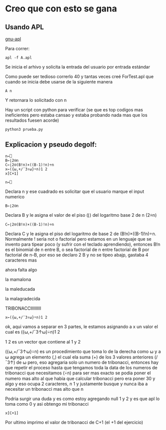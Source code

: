 # Creo que con esto se gana 

## Usando APL

[gnu-apl](https://github.com/ilovezfs/gnu-apl)

Para correr:

```
apl -f A.apl
```

Se inicia el arhivo y solicita la entrada del usuario por entrada estándar

Como puede ser tedioso correrlo 40 y tantas veces creé ForTest.apl que cuando se inicia debe usarse de la siguiente manera

```
A n
```

Y retornara lo solicitado con n

Hay un script con python para verificar (se que es top codigos mas ineficientes pero estaba cansao y estaba probando nada mas que los resultados fuesen acorde)

```
python3 prueba.py
```

## Explicacion y pseudo degolf:

```
n←⎕
B←⌊2⍟n
C←⌊2⍟(B!n)×((B-1)!n)÷n
x←({⍵,+/¯3↑⍵}⍣n)1 2
x[C+1]
```

```
n←⎕
```
Declara n y ese cuadrado es solicitar que el usuario marque el input numerico

```
B←⌊2⍟n
```
Declara B y le asigna el valor de el piso (⌊) del logaritmo base 2 de n (2⍟n)

```
C←⌊2⍟(B!n)×((B-1)!n)÷n
```
Declara C y le asigna el piso del logaritmo de base 2 de (B!n)×((B-1)!n)÷n. Normalmente ! seria not o factorial pero estamos en un lenguaje que se invento para tipear poco (y sufrir con el teclado aprendiendo), entonces B!n es el binomial de n entre B, o sea factorial de n entre factorial de B por factorial de n-B, por eso se declaro 2 B y  no se tipeo abajp, gastaba 4 caracteres mas

ahora falta algo

la mamalona

la maleducada

la malagradecida

TRIBONACCIIIIIIIII

```
x←({⍵,+/¯3↑⍵}⍣n)1 2
```

ok, aqui vamos a separar en 3 partes, le estamos asignando a x un valor el cual es ({⍵,+/¯3↑⍵}⍣n)1 2

1 2 es un vector que contiene al 1 y 2

({⍵,+/¯3↑⍵}⍣n) es un procedimiento que toma lo de la derecha como ⍵ y a ⍵ agrega un elemento (,) el cual ela suma (+) de los 3 valores anteriores (/¯3↑) de ⍵ pero, eso agregaria solo un numero de tribonacci, entonces hay que repetir el proceso hasta que tengamos toda la data de los numeros de tribonacci que necesitamos (⍣n) para ser mas exacto se podia poner el numero mas alto al que habia que calcular tribonacci pero era poner 30 y algo y eso ocupa 2 caracteres, n 1 y justamente busque y nunca iba a necesitar un tribonacci mas alto que n

Podria surgir una duda y es como estoy agregando null 1 y 2 y es que apl lo toma como 0 y asi obtengo mi tribonacci

```
x[C+1]
```

Por ultimo imprimo el valor de tribonacci de C+1 (el +1 del ejercicio)
